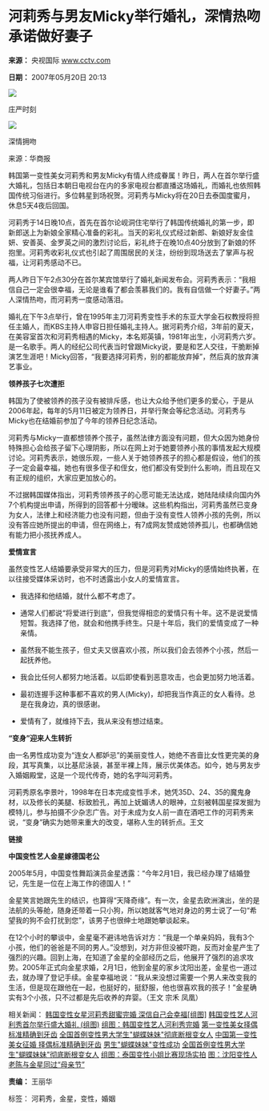 # 河莉秀与男友Micky举行婚礼，深情热吻承诺做好妻子

**来源：** 央视国际 www.cctv.com

**日期：** 2007年05月20日 20:13

![](http://news.cctv.com/20070520/images/1179663242626_1179663242626_r.jpg)

庄严时刻

![](http://news.cctv.com/20070520/images/1179663252027_1179663252027_r.jpg)

深情拥吻

来源：华商报

韩国第一变性美女河莉秀和男友Micky有情人终成眷属！昨日，两人在首尔举行盛大婚礼，包括日本朝日电视台在内的多家电视台都直播这场婚礼，而婚礼也依照韩国传统习俗进行。多位韩星到场祝贺。河莉秀与Micky将在20日去泰国度蜜月，休息5天4夜后回国。

河莉秀于14日晚10点，首先在首尔论岘洞住宅举行了韩国传统婚礼的第一步，即新郎送上为新娘全家精心准备的彩礼。当天的彩礼仪式经过新郎、新娘好友金佳妍、安善英、金罗英之间的激烈讨论后，彩礼终于在晚10点40分放到了新娘的怀抱里。河莉秀收彩礼仪式也引起了周围居民的关注，纷纷到现场送去了掌声与祝福，让河莉秀感动不已。

两人昨日下午2点30分在首尔某宾馆举行了婚礼新闻发布会。河莉秀表示：“我相信自己一定会很幸福，无论是谁看了都会羡慕我们的。我有自信做一个好妻子。”两人深情热吻，而河莉秀一度感动落泪。

婚礼在下午3点举行，曾在1995年主刀河莉秀变性手术的东亚大学金石权教授将担任主婚人，而KBS主持人申容日担任婚礼主持人。据河莉秀介绍，3年前的夏天，在美容室首次和河莉秀相遇的Micky，本名郑英镇，1981年出生，小河莉秀六岁。是一名歌手。两人的经纪公司代表当时曾跟Micky说，要是和艺人交往，干脆断掉演艺生涯吧！Micky回答，“我要选择河莉秀，别的都能放弃掉”，然后真的放弃演艺事业。

**领养孩子七次遭拒**

韩国为了使被领养的孩子没有被排斥感，也让大众给予他们更多的爱心，于是从2006年起，每年的5月11日被定为领养日，并举行聚会等纪念活动。河莉秀与Micky也在结婚前参加了今年的领养日纪念活动。

河莉秀与Micky一直都想领养个孩子，虽然法律方面没有问题，但大众因为她身份特殊担心会给孩子留下心理阴影，所以在网上对于她要领养小孩的事情发起大规模讨论。河莉秀表示，她很乐观，一些人关于她领养孩子的担心都是假设，他们的孩子一定会最幸福，她也有很多侄子和侄女，他们都没有受到什么影响，而且现在又有正规的组织，大家应更加放心的。

不过据韩国媒体指出，河莉秀领养孩子的心愿可能无法达成，她陆陆续续向国内外7个机构提出申请，所得到的回答都十分暧昧。这些机构指出，河莉秀虽然已变身为女人，法律上和经济能力也没有问题，但由于没有变性人领养小孩的先例，所以没有答应她所提出的申请，但在网络上，有7成网友赞成她领养孤儿，也都确信她有能力把小孩抚养成人。

**爱情宣言**

虽然变性艺人结婚要承受非常大的压力，但是河莉秀对Micky的感情始终执著，在以往接受媒体采访时，也不时透露出小女人的爱情宣言。

- 我选择和他结婚，就什么都不考虑了。

- 通常人们都说“将爱进行到底”，但我觉得相恋的爱情只有十年。这不是说爱情短暂。我选择了他，就会和他携手终生。只是十年后，我们的爱情变成了一种亲情。

- 虽然我不能生孩子，但丈夫又很喜欢小孩，所以我们会去领养个小孩，然后一起抚养他。

- 我会比任何人都努力地活着。以后即使看到恶意攻击，也会更加努力地活着。

- 最初连握手这种事都不喜欢的男人(Micky)，却把我当作真正的女人看待。总是在我身边，真的很感谢。

- 爱情有了，就维持下去，我从来没有想过结束。

**“变身”迎来人生转折**

由一名男性成功变为“连女人都妒忌”的美丽变性人，她绝不吝啬比女性更完美的身段，其写真集，以比基尼泳装，甚至半裸上阵，展示优美体态。如今，她与男友步入婚姻殿堂，这是一个现代传奇，她的名字叫河莉秀。

河莉秀原名李景叶，1998年在日本完成变性手术，她凭35D、24、35的魔鬼身材，以及修长的美腿、标致脸孔，再加上妩媚诱人的眼神，立刻被韩国星探发掘为模特儿，参与拍摄不少杂志广告。对于未成为女人前一直在酒吧工作的河莉秀来说，“变身”确实为她带来重大的改变，堪称人生的转折点。王文

**链接**

**中国变性艺人金星嫁德国老公**

2005年5月，中国变性舞蹈演员金星透露：“今年2月1日，我已经办理了结婚登记，先生是一位在上海工作的德国人！”

金星笑言她跟先生的结识，也算得“天降奇缘”。有一次，金星去欧洲演出，坐的是法航的头等舱，随身还带着一只小狗，所以她就客气地对身边的男士说了一句“希望我的狗不会打扰到您”，该男子也很绅士地跟她攀谈起来。

在12个小时的攀谈中，金星毫不避讳地告诉对方：“我是一个单亲妈妈，我有3个小孩，他们的爸爸是不同的男人。”没想到，对方非但没被吓跑，反而对金星产生了强烈的兴趣。回到上海，在知道了金星的全部经历之后，他展开了强烈的追求攻势。2005年正式向金星求婚，2月1日，他到金星的家乡沈阳出差，金星也一道过去，就办理了登记手续。金星幸福地说：“我从来没想过需要一个男人来改变我的生活，但是现在跟他在一起，也挺好的，挺舒服，他也很喜欢我的孩子！”金星确实有3个小孩，只不过都是先后收养的弃婴。（王文 宗禾 凤凰）

相关新闻：
[韩国变性女星河莉秀甜蜜完婚 深信自己会幸福\[组图\]](http://ent.cctv.com/20070520/100862.shtml)
[韩国变性艺人河利秀首尔举行盛大婚礼 (组图)](http://news.cctv.com/performance/20070520/100339.shtml)
[组图：韩国变性艺人河利秀完婚](http://news.cctv.com/performance/20070520/100048.shtml)
[第一变性美女择偶标准精确到牙齿](http://news.cctv.com/20070517/108550.shtml)
[全国首例变性男大学生"蝴蝶妹妹"彻底断根变女人](http://news.cctv.com/20070516/111149.shtml)
[中国第一变性美女征婚 择偶标准精确到牙齿](http://news.cctv.com/20070516/108115.shtml)
[男生"蝴蝶妹妹"变性成功](http://law.cctv.com/20070516/101192.shtml)
[全国首例变性男大学生"蝴蝶妹妹"彻底断根变女人](http://news.cctv.com/society/20070516/100085.shtml)
[组图：泰国变性小姐比赛现场实拍](http://news.cctv.com/20070514/108350.shtml)
[图：沈阳变性人老陈与金星同过“母亲节”](http://news.cctv.com/society/20070513/101123.shtml)

**责编：** 王丽华

标签： 河莉秀，金星，变性，婚姻
